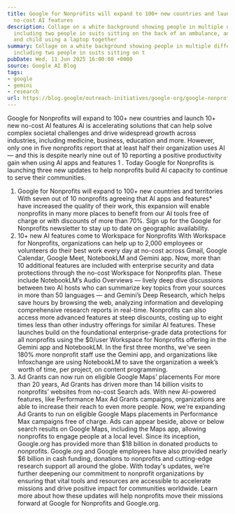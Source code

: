 ```yaml
---
title: Google for Nonprofits will expand to 100+ new countries and launch 10+ new
  no-cost AI features
description: Collage on a white background showing people in multiple different situations
  including two people in suits sitting on the back of an ambulance, and an adult
  and child using a laptop together
summary: Collage on a white background showing people in multiple different situations
  including two people in suits sitting on t
pubDate: Wed, 11 Jun 2025 16:00:00 +0000
source: Google AI Blog
tags:
- google
- gemini
- research
url: https://blog.google/outreach-initiatives/google-org/google-nonprofits-updates-june-2025/
---
```


Google for Nonprofits will expand to 100+ new countries and launch 10+ new no-cost AI features
AI is accelerating solutions that can help solve complex societal challenges and drive widespread growth across industries, including medicine, business, education and more. However, only one in five nonprofits report that at least half their organization uses AI — and this is despite nearly nine out of 10 reporting a positive productivity gain when using AI apps and features 1 . Today Google for Nonprofits is launching three new updates to help nonprofits build AI capacity to continue to serve their communities.
1. Google for Nonprofits will expand to 100+ new countries and territories
With seven out of 10 nonprofits agreeing that AI apps and features* have increased the quality of their work, this expansion will enable nonprofits in many more places to benefit from our AI tools free of charge or with discounts of more than 70%. Sign up for the Google for Nonprofits newsletter to stay up to date on geographic availability.
2. 10+ new AI features come to Workspace for Nonprofits
With Workspace for Nonprofits, organizations can help up to 2,000 employees or volunteers do their best work every day at no-cost across Gmail, Google Calendar, Google Meet, NotebookLM and Gemini app.
Now, more than 10 additional features are included with enterprise security and data protections through the no-cost Workspace for Nonprofits plan. These include NotebookLM’s Audio Overviews — lively deep dive discussions between two AI hosts who can summarize key topics from your sources in more than 50 languages — and Gemini’s Deep Research, which helps save hours by browsing the web, analyzing information and developing comprehensive research reports in real-time. Nonprofits can also access more advanced features at steep discounts, costing up to eight times less than other industry offerings for similar AI features.
These launches build on the foundational enterprise-grade data protections for all nonprofits using the $0/user Workspace for Nonprofits offering in the Gemini app and NotebookLM. In the first three months, we've seen 180% more nonprofit staff use the Gemini app, and organizations like Infoxchange are using NotebookLM to save the organization a week’s worth of time, per project, on content programming.
3. Ad Grants can now run on eligible Google Maps' placements
For more than 20 years, Ad Grants has driven more than 14 billion visits to nonprofits’ websites from no-cost Search ads. With new AI-powered features, like Performance Max Ad Grants campaigns, organizations are able to increase their reach to even more people. Now, we're expanding Ad Grants to run on eligible Google Maps placements in Performance Max campaigns free of charge. Ads can appear beside, above or below search results on Google Maps, including the Maps app, allowing nonprofits to engage people at a local level.
Since its inception, Google.org has provided more than $18 billion in donated products to nonprofits. Google.org and Google employees have also provided nearly $6 billion in cash funding, donations to nonprofits and cutting-edge research support all around the globe. With today's updates, we’re further deepening our commitment to nonprofit organizations by ensuring that vital tools and resources are accessible to accelerate missions and drive positive impact for communities worldwide. Learn more about how these updates will help nonprofits move their missions forward at Google for Nonprofits and Google.org.